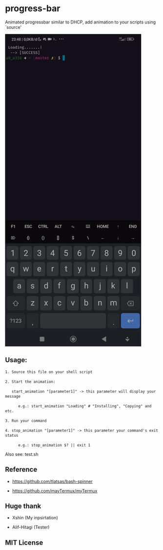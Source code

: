 # progress-bar

Animated progressbar similar to DHCP, add animation to your scripts using `source'

[![Preview](https://github.com/luisadha/progress-bar/blob/db9cded2f800f6aea8baf4afb9c4f5ce4854f7b9/thumb.jpg)](https://youtube.com/shorts/GtcwPmhZ62k?feature=share)

## Usage:

    1. Source this file on your shell script

    2. Start the animation:

       start_animation "[parameter1]" -> this parameter will display your message

          e.g.: start_animation "Loading" # "Installing", "Copying" and etc.

    3. Run your command

    4. stop_animation "[parameter1]" -> this parameter your command's exit status

          e.g.: stop_animation $? || exit 1

 Also see: test.sh


## Reference 

- https://github.com/tlatsas/bash-spinner

- https://github.com/mayTermux/myTermux

## Huge thank

* Xshin (My inpsirtation)

* Alif-Hitagi (Tester)

## MIT License 

